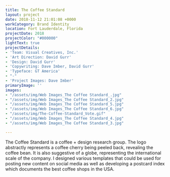 ```yaml
---
title: The Coffee Standard
layout: project
date: 2018-11-12 21:01:08 +0000
workCategory: Brand Identity
location: Fort Lauderdale, Florida
projectDate: 2018
projectColor: "#000000"
lightText: true
projectDetails:
- 'Team: Visual Creatives, Inc.'
- 'Art Direction: David Gurr'
- 'Design: David Gurr'
- 'Copywriting: Dave Imber, David Gurr'
- 'Typeface: GT America'
- "-"
- 'Project Images: Dave Imber'
primaryImage: ''
images:
- "/assets/img/Web Images_The Coffee Standard_.jpg"
- "/assets/img/Web Images_The Coffee Standard_2.jpg"
- "/assets/img/Web Images_The Coffee Standard_5.jpg"
- "/assets/img/Web Images_The Coffee Standard_6.jpg"
- "/assets/img/The-Coffee-Standard_Vote.gif"
- "/assets/img/Web Images_The Coffee Standard_4.jpg"
- "/assets/img/Web Images_The Coffee Standard_3.jpg"

---
```

The Coffee Standard is a coffee + design research group. The logo abstractly represents a coffee cherry being peeled back, revealing the coffee bean. It is also suggestive of a globe, representing the international scale of the company. I designed various templates that could be used for posting new content on social media as well as developing a postcard index which documents the best coffee shops in the USA.